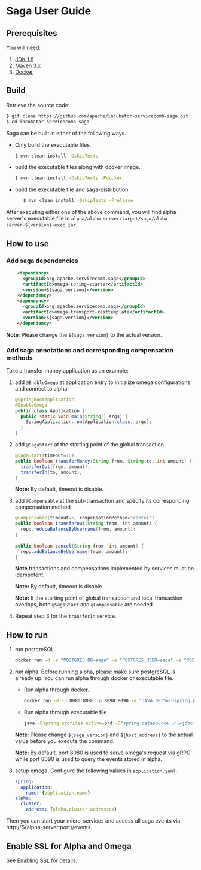 # Saga User Guide
## Prerequisites
You will need:
1. [JDK 1.8][jdk]
2. [Maven 3.x][maven]
3. [Docker][docker]

[jdk]: http://www.oracle.com/technetwork/java/javase/downloads/jdk8-downloads-2133151.html
[maven]: https://maven.apache.org/install.html
[docker]: https://www.docker.com/get-docker

## Build

Retrieve the source code:
```bash
$ git clone https://github.com/apache/incubator-servicecomb-saga.git
$ cd incubator-servicecomb-saga
```

Saga can be built in either of the following ways.
* Only build the executable files.
   ```bash
   $ mvn clean install -DskipTests
   ```

* build the executable files along with docker image.
   ```bash
   $ mvn clean install -DskipTests -Pdocker
   ```
   
* build the executable file and saga-distribution
   ```bash
      $ mvn clean install -DskipTests -Prelease
   ```

After executing either one of the above command, you will find alpha server's executable file in `alpha/alpha-server/target/saga/alpha-server-${version}-exec.jar`.

## How to use
### Add saga dependencies
```xml
    <dependency>
      <groupId>org.apache.servicecomb.saga</groupId>
      <artifactId>omega-spring-starter</artifactId>
      <version>${saga.version}</version>
    </dependency>
    <dependency>
      <groupId>org.apache.servicecomb.saga</groupId>
      <artifactId>omega-transport-resttemplate</artifactId>
      <version>${saga.version}</version>
    </dependency>
```
**Note**: Please change the `${saga.version}` to the actual version.

### Add saga annotations and corresponding compensation methods
Take a transfer money application as an example:
1. add `@EnableOmega` at application entry to initialize omega configurations and connect to alpha
   ```java
   @SpringBootApplication
   @EnableOmega
   public class Application {
     public static void main(String[] args) {
       SpringApplication.run(Application.class, args);
     }
   }
   ```
   
2. add `@SagaStart` at the starting point of the global transaction
   ```java
   @SagaStart(timeout=10)
   public boolean transferMoney(String from, String to, int amount) {
     transferOut(from, amount);
     transferIn(to, amount);
   }
   ```
   **Note:** By default, timeout is disable.

3. add `@Compensable` at the sub-transaction and specify its corresponding compensation method
   ```java
   @Compensable(timeout=5, compensationMethod="cancel")
   public boolean transferOut(String from, int amount) {
     repo.reduceBalanceByUsername(from, amount);
   }
 
   public boolean cancel(String from, int amount) {
     repo.addBalanceByUsername(from, amount);
   }
   ```

   **Note** transactions and compensations implemented by services must be idempotent.

   **Note:** By default, timeout is disable.

   **Note:** If the starting point of global transaction and local transaction overlaps, both `@SagaStart` and `@Compensable` are needed.

4. Repeat step 3 for the `transferIn` service.

## How to run
1. run postgreSQL.
   ```bash
   docker run -d -e "POSTGRES_DB=saga" -e "POSTGRES_USER=saga" -e "POSTGRES_PASSWORD=password" -p 5432:5432 postgres
   ```

2. run alpha. Before running alpha, please make sure postgreSQL is already up. You can run alpha through docker or executable file.
   * Run alpha through docker.
      ```bash
      docker run -d -p 8080:8080 -p 8090:8090 -e "JAVA_OPTS=-Dspring.profiles.active=prd -Dspring.datasource.url=jdbc:postgresql://${host_address}:5432/saga?useSSL=false" alpha-server:${saga_version}
      ```
   * Run alpha through executable file.
      ```bash
      java -Dspring.profiles.active=prd -D"spring.datasource.url=jdbc:postgresql://${host_address}:5432/saga?useSSL=false" -jar alpha-server-${saga_version}-exec.jar
      ```

   **Note**: Please change `${saga_version}` and `${host_address}` to the actual value before you execute the command.

   **Note**: By default, port 8080 is used to serve omega's request via gRPC while port 8090 is used to query the events stored in alpha.

3. setup omega. Configure the following values in `application.yaml`.
   ```yaml
   spring:
     application:
       name: {application.name}
   alpha:
     cluster:
       address: {alpha.cluster.addresses}
   ```

Then you can start your micro-services and access all saga events via http://${alpha-server:port}/events.

## Enable SSL for Alpha and Omega

See [Enabling SSL](enable_ssl.md) for details.
